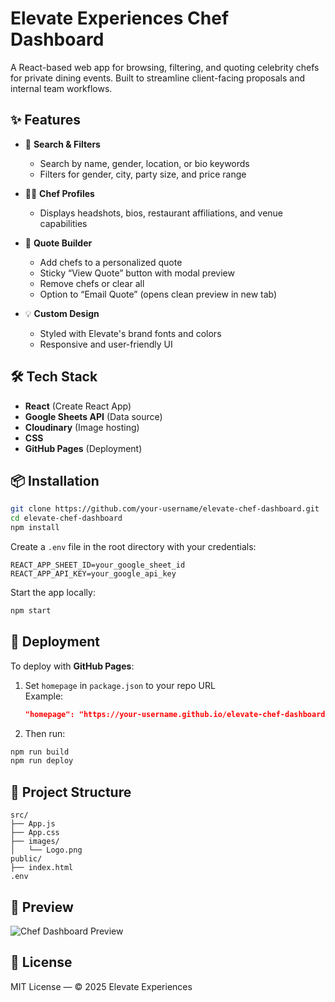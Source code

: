 # Elevate Experiences Chef Dashboard

A React-based web app for browsing, filtering, and quoting celebrity chefs for private dining events. Built to streamline client-facing proposals and internal team workflows.

## ✨ Features

- 🔎 **Search & Filters**
  - Search by name, gender, location, or bio keywords
  - Filters for gender, city, party size, and price range

- 🧑‍🍳 **Chef Profiles**
  - Displays headshots, bios, restaurant affiliations, and venue capabilities

- 🧾 **Quote Builder**
  - Add chefs to a personalized quote
  - Sticky “View Quote” button with modal preview
  - Remove chefs or clear all
  - Option to “Email Quote” (opens clean preview in new tab)

- 💡 **Custom Design**
  - Styled with Elevate's brand fonts and colors
  - Responsive and user-friendly UI

## 🛠 Tech Stack

- **React** (Create React App)
- **Google Sheets API** (Data source)
- **Cloudinary** (Image hosting)
- **CSS**
- **GitHub Pages** (Deployment)

## 📦 Installation

```bash
git clone https://github.com/your-username/elevate-chef-dashboard.git
cd elevate-chef-dashboard
npm install
```

Create a `.env` file in the root directory with your credentials:

```env
REACT_APP_SHEET_ID=your_google_sheet_id
REACT_APP_API_KEY=your_google_api_key
```

Start the app locally:

```bash
npm start
```

## 🚀 Deployment

To deploy with **GitHub Pages**:

1. Set `homepage` in `package.json` to your repo URL  
   Example:
   ```json
   "homepage": "https://your-username.github.io/elevate-chef-dashboard"
   ```

2. Then run:

```bash
npm run build
npm run deploy
```

## 📂 Project Structure

```
src/
├── App.js
├── App.css
├── images/
│   └── Logo.png
public/
├── index.html
.env
```

## 📸 Preview

![Chef Dashboard Preview](./public/dashboard-preview.png)

## 📄 License

MIT License — © 2025 Elevate Experiences